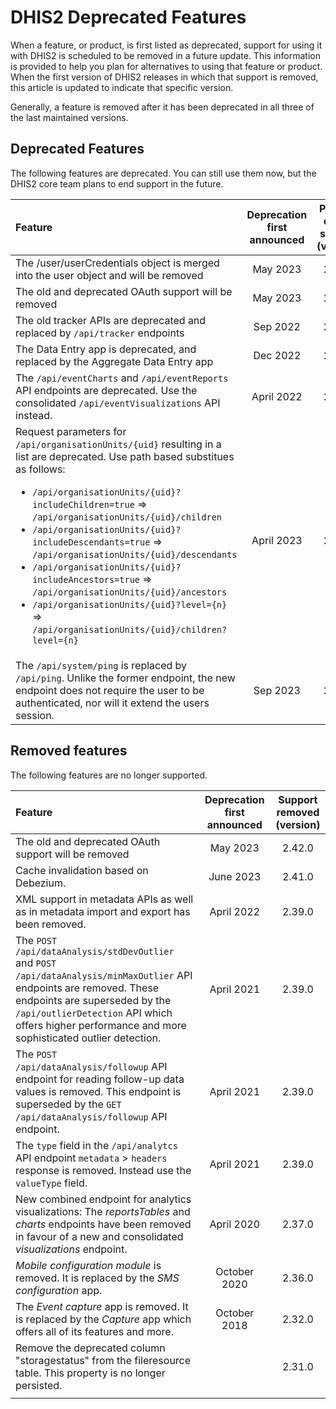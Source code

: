 # DHIS2 Deprecated Features

When a feature, or product, is first listed as deprecated, support for using it with DHIS2 is scheduled to be removed in a future update.
This information is provided to help you plan for alternatives to using that feature or product.
When the first version of DHIS2 releases in which that support is removed, this article is updated to indicate that specific version.

Generally, a feature is removed after it has been deprecated in all three of the last maintained versions.

## Deprecated Features

The following features are deprecated. You can still use them now, but the DHIS2 core team plans to end support in the future.

|Feature|Deprecation first announced|Planned end of support<br>(version)|
|:---------|:---:|:---:|
|The /user/userCredentials object is merged into the user object and will be removed | May 2023|2.42.0| 
|The old and deprecated OAuth support will be removed| May 2023|2.42.0| 
|The old tracker APIs are deprecated and replaced by `/api/tracker` endpoints |Sep 2022|2.41.0|
|The Data Entry app is deprecated, and replaced by the Aggregate Data Entry app|Dec 2022|2.41.0|
|The `/api/eventCharts` and `/api/eventReports` API endpoints are deprecated. Use the consolidated `/api/eventVisualizations` API instead.|April 2022|2.41.0|
|Request parameters for `/api/organisationUnits/{uid}` resulting in a list are deprecated. Use path based substitues as follows: <ul><li> `/api/organisationUnits/{uid}?includeChildren=true` => `/api/organisationUnits/{uid}/children`</li><li> `/api/organisationUnits/{uid}?includeDescendants=true` => `/api/organisationUnits/{uid}/descendants`</li><li> `/api/organisationUnits/{uid}?includeAncestors=true` => `/api/organisationUnits/{uid}/ancestors` </li><li> `/api/organisationUnits/{uid}?level={n}` => `/api/organisationUnits/{uid}/children?level={n}` </li></ul> | April 2023 | 2.41.0 |
|The `/api/system/ping` is replaced by `/api/ping`. Unlike the former endpoint, the new endpoint does not require the user to be authenticated, nor will it extend the users session.|Sep 2023|2.42.0|


## Removed features

The following features are no longer supported.

|Feature|Deprecation first announced|Support removed<br>(version)|
|:---------|:---:|:---:|
|The old and deprecated OAuth support will be removed| May 2023|2.42.0|
|Cache invalidation based on Debezium.| June 2023|2.41.0|
|XML support in metadata APIs as well as in metadata import and export has been removed.|April 2022|2.39.0|
|The `POST /api/dataAnalysis/stdDevOutlier` and `POST /api/dataAnalysis/minMaxOutlier` API endpoints are removed. These endpoints are superseded by the `/api/outlierDetection` API which offers higher performance and more sophisticated outlier detection. |April 2021|2.39.0|
|The `POST /api/dataAnalysis/followup` API endpoint for reading follow-up data values is removed. This endpoint is superseded by the `GET /api/dataAnalysis/followup` API endpoint. |April 2021|2.39.0|
|The `type` field in the `/api/analytcs` API endpoint `metadata` > `headers` response is removed. Instead use the `valueType` field. |April 2021|2.39.0|
|New combined endpoint for analytics visualizations: The _reportsTables_ and _charts_ endpoints have been removed in favour of a new and consolidated _visualizations_ endpoint.|April 2020|2.37.0|
|*Mobile configuration module* is removed. It is replaced by the *SMS configuration* app. |October 2020| 2.36.0|
|The *Event capture* app is removed. It is replaced by the *Capture* app which offers all of its features and more.|October 2018|2.32.0|
|Remove the deprecated column "storagestatus" from the fileresource table. This property is no longer persisted.||2.31.0|
||||
